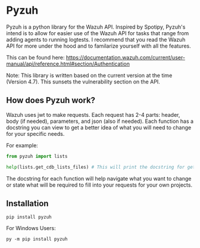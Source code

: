 # Pyzuh
Pyzuh is a python library for the Wazuh API. Inspired by Spotipy, Pyzuh's intend is to allow for easier use of the Wazuh API for tasks that range from adding agents to running logtests. I recommend that you read the Wazuh API for more under the hood and to familarize yourself with all the features. 

This can be found here: https://documentation.wazuh.com/current/user-manual/api/reference.html#section/Authentication

Note: This library is written based on the current version at the time (Version 4.7). This sunsets the vulnerability section on the API. 

## How does Pyzuh work? 
Wazuh uses jwt to make requests. Each request has 2-4 parts: header, body (if needed), parameters, and json (also if needed). Each function has a docstring you can view to get a better idea of what you will need to change for your specific needs. 

For example: 
```Python
from pyzuh import lists

help(lists.get_cdb_lists_files) # This will print the docstring for get_cdb_lists_files
```

The docstring for each function will help navigate what you want to change or state what will be required to fill into your requests for your own projects. 

## Installation 
```
pip install pyzuh
```
For Windows Users: 
```
py -m pip install pyzuh
```

